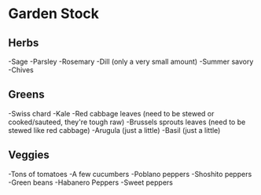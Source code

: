 # Garden Stock

## Herbs
-Sage
-Parsley
-Rosemary
-Dill (only a very small amount)
-Summer savory
-Chives

## Greens
-Swiss chard
-Kale
-Red cabbage leaves (need to be stewed or cooked/sauteed, they're tough raw)
-Brussels sprouts leaves (need to be stewed like red cabbage)
-Arugula (just a little)
-Basil (just a little)

## Veggies
-Tons of tomatoes
-A few cucumbers
-Poblano peppers
-Shoshito peppers
-Green beans
-Habanero Peppers
-Sweet peppers

